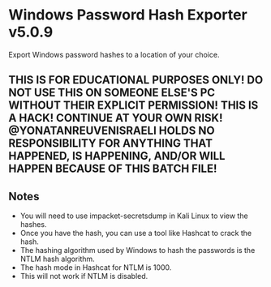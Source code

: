 # Windows Password Hash Exporter v5.0.9
Export Windows password hashes to a location of your choice.

## THIS IS FOR EDUCATIONAL PURPOSES ONLY! DO NOT USE THIS ON SOMEONE ELSE'S PC WITHOUT THEIR EXPLICIT PERMISSION! THIS IS A HACK! CONTINUE AT YOUR OWN RISK! @YONATANREUVENISRAELI HOLDS NO RESPONSIBILITY FOR ANYTHING THAT HAPPENED, IS HAPPENING, AND/OR WILL HAPPEN BECAUSE OF THIS BATCH FILE!

## Notes
- You will need to use impacket-secretsdump in Kali Linux to view the hashes.  
- Once you have the hash, you can use a tool like Hashcat to crack the hash.  
- The hashing algorithm used by Windows to hash the passwords is the NTLM hash algorithm.  
- The hash mode in Hashcat for NTLM is 1000.  
- This will not work if NTLM is disabled.
